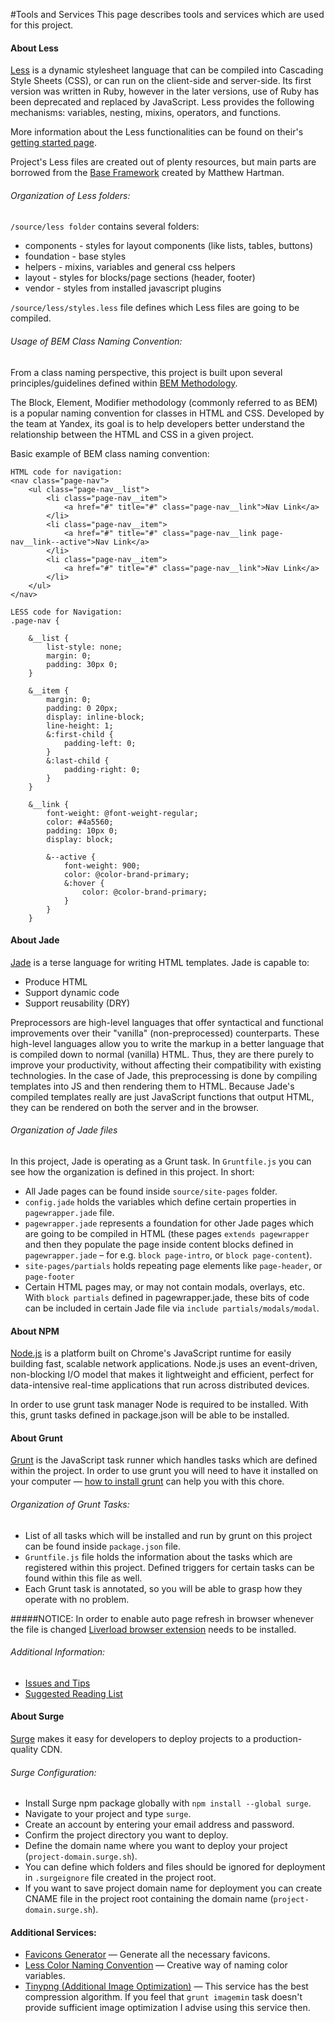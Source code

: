 #Tools and Services
This page describes tools and services which are used for this project.

#### About Less
[Less](http://lesscss.org/) is a dynamic stylesheet language that can be compiled into Cascading Style Sheets (CSS), or can run on the client-side and server-side. Its first version was written in Ruby, however in the later versions, use of Ruby has been deprecated and replaced by JavaScript. Less provides the following mechanisms: variables, nesting, mixins, operators, and functions.

More information about the Less functionalities can be found on their's
[getting started page](http://lesscss.org/#getting-started).

Project's Less files are created out of plenty resources, but main parts are borrowed from the [Base Framework](http://getbase.org/) created by Matthew Hartman.

###### Organization of Less folders:
`/source/less folder` contains several folders:  
- components - styles for layout components (like lists, tables, buttons)  
- foundation - base styles  
- helpers - mixins, variables and general css helpers  
- layout - styles for blocks/page sections (header, footer)  
- vendor - styles from installed javascript plugins  

`/source/less/styles.less` file defines which Less files are going to be compiled.

###### Usage of BEM Class Naming Convention:
From a class naming perspective, this project is built upon several principles/guidelines defined within [BEM Methodology](https://en.bem.info/). 

The Block, Element, Modifier methodology (commonly referred to as BEM) is a popular naming convention for classes in HTML and CSS. Developed by the team at Yandex, its goal is to help developers better understand the relationship between the HTML and CSS in a given project.

Basic example of BEM class naming convention:
~~~~~~~~~~~~~~~~~~~~~
HTML code for navigation:
<nav class="page-nav">
    <ul class="page-nav__list">
        <li class="page-nav__item">
            <a href="#" title="#" class="page-nav__link">Nav Link</a>
        </li>
        <li class="page-nav__item">
            <a href="#" title="#" class="page-nav__link page-nav__link--active">Nav Link</a>
        </li>
        <li class="page-nav__item">
            <a href="#" title="#" class="page-nav__link">Nav Link</a>
        </li>
    </ul>
</nav>
~~~~~~~~~~~~~~~~~~~~~

~~~~~~~~~~~~~~~~~~~~~
LESS code for Navigation:
.page-nav {

    &__list {
        list-style: none;
        margin: 0;
        padding: 30px 0;
    }

    &__item {
        margin: 0;
        padding: 0 20px;
        display: inline-block;
        line-height: 1;
        &:first-child {
            padding-left: 0;
        }
        &:last-child {
            padding-right: 0;
        }
    }

    &__link {
        font-weight: @font-weight-regular;
        color: #4a5560;
        padding: 10px 0;
        display: block;

        &--active {
            font-weight: 900;
            color: @color-brand-primary;
            &:hover {
                color: @color-brand-primary;
            }
        }
    }
~~~~~~~~~~~~~~~~~~~~~


#### About Jade
[Jade](http://jade-lang.com/) is a terse language for writing HTML templates. Jade is capable to:
- Produce HTML
- Support dynamic code
- Support reusability (DRY)

Preprocessors are high-level languages that offer syntactical and functional improvements over their "vanilla" (non-preprocessed) counterparts. These high-level languages allow you to write the markup in a better language that is compiled down to normal (vanilla) HTML. Thus, they are there purely to improve your productivity, without affecting their compatibility with existing technologies.
In the case of Jade, this preprocessing is done by compiling templates into JS and then rendering them to HTML. Because Jade's compiled templates really are just JavaScript functions that output HTML, they can be rendered on both the server and in the browser.

###### Organization of Jade files
In this project, Jade is operating as a Grunt task. In `Gruntfile.js` you can see how the organization is defined in this project. 
In short: 
- All Jade pages can be found inside `source/site-pages` folder.
- `config.jade` holds the variables which define certain properties in `pagewrapper.jade` file.
- `pagewrapper.jade` represents a foundation for other Jade pages which are going to be compiled in HTML (these pages `extends pagewrapper` and then they populate the page inside content blocks defined in `pagewrapper.jade` – for e.g. `block page-intro`, or `block page-content`).
- `site-pages/partials` holds repeating page elements like `page-header`, or `page-footer`
- Certain HTML pages may, or may not contain modals, overlays, etc. With `block partials` defined in pagewrapper.jade, these bits of code can be included in certain Jade file via `include partials/modals/modal`.

#### About NPM
[Node.js](https://nodejs.org/) is a platform built on Chrome's JavaScript runtime for easily building fast, scalable network applications. Node.js uses an event-driven, non-blocking I/O model that makes it lightweight and efficient, perfect for data-intensive real-time applications that run across distributed devices.

In order to use grunt task manager Node is required to be installed. With this, grunt tasks defined in package.json will be able to be installed.

#### About Grunt

[Grunt](http://gruntjs.com) is the JavaScript task runner which handles tasks which are defined within the project. In order to use grunt you will need to have it installed on your computer — [how to install grunt](http://gruntjs.com/getting-started) can help you with this chore.

###### Organization of Grunt Tasks:
- List of all tasks which will be installed and run by grunt on this project can be found inside `package.json` file.
- `Gruntfile.js` file holds the information about the tasks which are registered within this project. Defined triggers for certain tasks can be found within this file as well.
- Each Grunt task is annotated, so you will be able to grasp how they operate with no problem.

#####NOTICE:
In order to enable auto page refresh in browser whenever the file is changed [Liverload browser extension](http://livereload.com/) needs to be installed.

###### Additional Information:
* [Issues and Tips](about-grunt/issues-and-tips.md)
* [Suggested Reading List](about-grunt/reading-list.md)

#### About Surge
[Surge](https://surge.sh/) makes it easy for developers to deploy projects to a production-quality CDN.

###### Surge Configuration:
- Install Surge npm package globally with `npm install --global surge`.
- Navigate to your project and type `surge`.
- Create an account by entering your email address and password.
- Confirm the project directory you want to deploy.
- Define the domain name where you want to deploy your project (`project-domain.surge.sh`).
- You can define which folders and files should be ignored for deployment in `.surgeignore` file created in the project root.
- If you want to save project domain name for deployment you can create CNAME file in the project root containing the domain name (`project-domain.surge.sh`).

#### Additional Services: 
- [Favicons Generator](http://realfavicongenerator.net/) — Generate all the necessary favicons.  
- [Less Color Naming Convention](http://chir.ag/projects/name-that-color) — Creative way of naming color variables.  
- [Tinypng (Additional Image Optimization)](https://tinypng.com/) — This service has the best compression algorithm. If you feel that `grunt imagemin` task doesn't provide sufficient image optimization I advise using this service then.